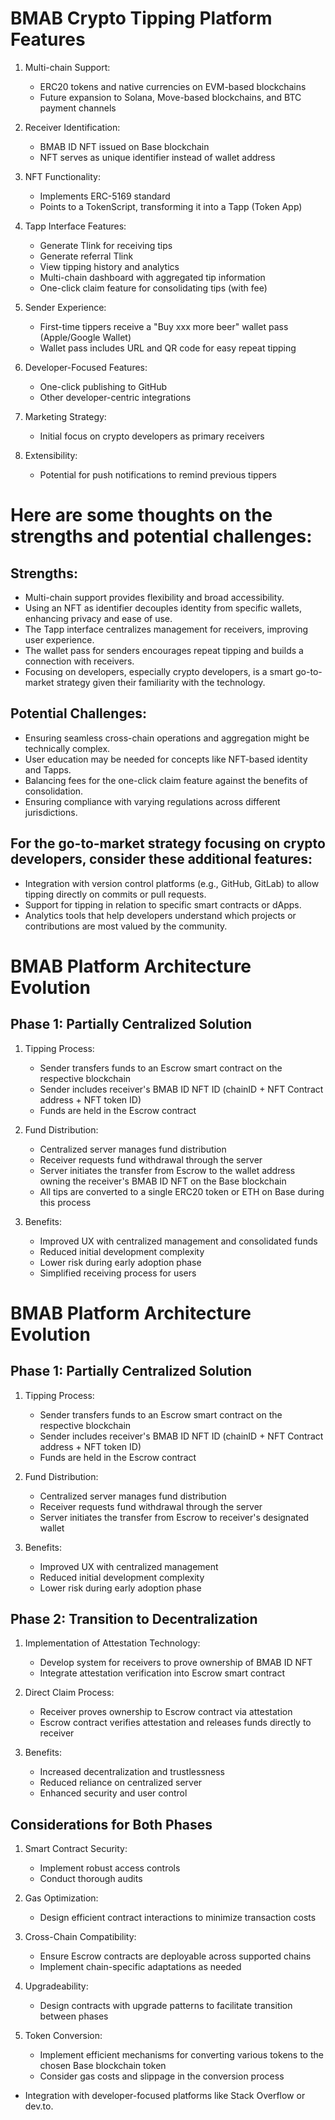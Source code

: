 # BMAB Crypto Tipping Platform Features

1. Multi-chain Support:
   - ERC20 tokens and native currencies on EVM-based blockchains
   - Future expansion to Solana, Move-based blockchains, and BTC payment channels

2. Receiver Identification:
   - BMAB ID NFT issued on Base blockchain
   - NFT serves as unique identifier instead of wallet address

3. NFT Functionality:
   - Implements ERC-5169 standard
   - Points to a TokenScript, transforming it into a Tapp (Token App)

4. Tapp Interface Features:
   - Generate Tlink for receiving tips
   - Generate referral Tlink
   - View tipping history and analytics
   - Multi-chain dashboard with aggregated tip information
   - One-click claim feature for consolidating tips (with fee)

5. Sender Experience:
   - First-time tippers receive a "Buy xxx more beer" wallet pass (Apple/Google Wallet)
   - Wallet pass includes URL and QR code for easy repeat tipping

6. Developer-Focused Features:
   - One-click publishing to GitHub
   - Other developer-centric integrations

7. Marketing Strategy:
   - Initial focus on crypto developers as primary receivers

8. Extensibility:
   - Potential for push notifications to remind previous tippers


# Here are some thoughts on the strengths and potential challenges:
## Strengths:

- Multi-chain support provides flexibility and broad accessibility.
- Using an NFT as identifier decouples identity from specific wallets, enhancing privacy and ease of use.
- The Tapp interface centralizes management for receivers, improving user experience.
- The wallet pass for senders encourages repeat tipping and builds a connection with receivers.
- Focusing on developers, especially crypto developers, is a smart go-to-market strategy given their familiarity with the technology.

## Potential Challenges:

- Ensuring seamless cross-chain operations and aggregation might be technically complex.
- User education may be needed for concepts like NFT-based identity and Tapps.
- Balancing fees for the one-click claim feature against the benefits of consolidation.
- Ensuring compliance with varying regulations across different jurisdictions.

## For the go-to-market strategy focusing on crypto developers, consider these additional features:

- Integration with version control platforms (e.g., GitHub, GitLab) to allow tipping directly on commits or pull requests.
- Support for tipping in relation to specific smart contracts or dApps.
- Analytics tools that help developers understand which projects or contributions are most valued by the community.

# BMAB Platform Architecture Evolution

## Phase 1: Partially Centralized Solution

1. Tipping Process:
   - Sender transfers funds to an Escrow smart contract on the respective blockchain
   - Sender includes receiver's BMAB ID NFT ID (chainID + NFT Contract address + NFT token ID)
   - Funds are held in the Escrow contract

2. Fund Distribution:
   - Centralized server manages fund distribution
   - Receiver requests fund withdrawal through the server
   - Server initiates the transfer from Escrow to the wallet address owning the receiver's BMAB ID NFT on the Base blockchain
   - All tips are converted to a single ERC20 token or ETH on Base during this process

3. Benefits:
   - Improved UX with centralized management and consolidated funds
   - Reduced initial development complexity
   - Lower risk during early adoption phase
   - Simplified receiving process for users

# BMAB Platform Architecture Evolution

## Phase 1: Partially Centralized Solution

1. Tipping Process:
   - Sender transfers funds to an Escrow smart contract on the respective blockchain
   - Sender includes receiver's BMAB ID NFT ID (chainID + NFT Contract address + NFT token ID)
   - Funds are held in the Escrow contract

2. Fund Distribution:
   - Centralized server manages fund distribution
   - Receiver requests fund withdrawal through the server
   - Server initiates the transfer from Escrow to receiver's designated wallet

3. Benefits:
   - Improved UX with centralized management
   - Reduced initial development complexity
   - Lower risk during early adoption phase

## Phase 2: Transition to Decentralization

1. Implementation of Attestation Technology:
   - Develop system for receivers to prove ownership of BMAB ID NFT
   - Integrate attestation verification into Escrow smart contract

2. Direct Claim Process:
   - Receiver proves ownership to Escrow contract via attestation
   - Escrow contract verifies attestation and releases funds directly to receiver

3. Benefits:
   - Increased decentralization and trustlessness
   - Reduced reliance on centralized server
   - Enhanced security and user control

## Considerations for Both Phases

1. Smart Contract Security:
   - Implement robust access controls
   - Conduct thorough audits

2. Gas Optimization:
   - Design efficient contract interactions to minimize transaction costs

3. Cross-Chain Compatibility:
   - Ensure Escrow contracts are deployable across supported chains
   - Implement chain-specific adaptations as needed

4. Upgradeability:
   - Design contracts with upgrade patterns to facilitate transition between phases

5. Token Conversion:
   - Implement efficient mechanisms for converting various tokens to the chosen Base blockchain token
   - Consider gas costs and slippage in the conversion process
- Integration with developer-focused platforms like Stack Overflow or dev.to.
